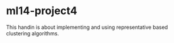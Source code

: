 ml14-project4
=============

This handin is about implementing and using representative based clustering algorithms. 
